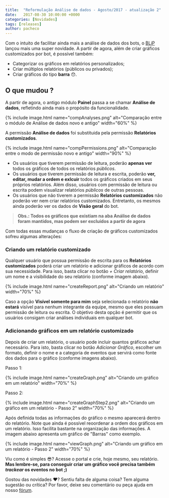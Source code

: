 ```yaml
---
title:  "Reformulação Análise de dados - Agosto/2017 - atualização 2"
date:   2017-08-30 10:00:00 +0000
categories: [Novidades]
tags: [releases]
author: pacheco
---
```


Com o intuito de facilitar ainda mais a análise de dados dos bots, o [BLiP](https://blip.ai) lançou mais uma super novidade. 
A partir de agora, além de criar gráficos customizados por bot, é possível também:

* Categorizar os gráficos em relatórios personalizados;
* Criar múltiplos relatórios (públicos ou privados);
* Criar gráficos do tipo **barra** 😯.

<!--preview-->

## O que mudou ?

A partir de agora, o antigo módulo **Painel** passa a se chamar **Análise de dados**, refletindo ainda mais o propósito da funcionalidade.

{% include image.html name="compAnalyses.png" alt="Comparação entre o módulo de Análise de dados novo e antigo" width="60%" %}

A permissão **Análise de dados** foi substituida pela permissão **Relatórios customizados**. 

{% include image.html name="compPermissions.png" alt="Comparação entre o modo de permissão novo e antigo" width="90%" %}

- Os usuários que tiverem permissão de leitura, poderão **apenas ver** todos os gráficos de todos os relatórios *públicos*.
- Os usuários que tiverem permissão de leitura e escrita, poderão **ver, editar, mudar a ordem e exlcuir** todos os gráficos criados em seus próprios relatórios. Além disso, usuários com permissão de leitura ou escrita podem visualizar relatórios *públicos* de outras pessoas.
- Os usuários que não tiverem a permissão **Relatórios customizados** não poderão ver nem criar relatórios customizados. Entretanto, os mesmos ainda poderão ver os dados de **Visão geral** do bot.

> **Obs.: Todos os gráficos que existiam na aba Análise de dados foram mantidos, mas podem ser excluídos a partir de agora**

Com todas essas mudanças o fluxo de criação de gráficos customizados sofreu algumas alterações:

### Criando um relatório customizado

Qualquer usuário que possua permissão de escrita para os **Relatórios customizados** poderá criar um relatório e adicionar gráficos de acordo com sua necessidade. Para isso, basta clicar no botão *+ Criar relatório*, definir um nome e a visibilidade do seu relatório (conforme imagem abaixo).

{% include image.html name="createReport.png" alt="Criando um relatório" width="70%" %}

Caso a opção **Visível somente para mim** seja selecionada o relatório __não estará__ visível para nenhum integrante da equipe, mesmo que eles possuam permissão de leitura ou escrita. O objetivo desta opção é permitir que os usuários consigam criar análises individuais em qualquer bot.

### Adicionando gráficos em um relatório customizado

Depois de criar um relatório, o usuário pode incluir quantos gráficos achar necessário. Para isto, basta clicar no botão *Adicionar Gráfico*, escolher um formato, definir o nome e a categoria de eventos que servirá como fonte dos dados para o gráfico (conforme imagens abaixo).

Passo 1:

{% include image.html name="createGraph.png" alt="Criando um gráfico em um relatório" width="70%" %}

Passo 2:

{% include image.html name="createGraphStep2.png" alt="Criando um gráfico em um relatório - Passo 2" width="70%" %}

Após definida todas as informações do gráfico o mesmo aparecerá dentro do relatório. Note que ainda é possível reoordenar a ordem dos gráficos em um relatório. Isso facilita bastante na organização das informações. A imagem abaixo apresenta um gráfico de "Barras" como exemplo.

{% include image.html name="viewGraph.png" alt="Criando um gráfico em um relatório - Passo 2" width="70%" %}

Viu como é simples 😎? Acesse o portal e crie, hoje mesmo, seu relatório. **Mas lembre-se, para conseguir criar um gráfico você precisa também _trackear_ os eventos no bot ;)**

Gostou das novidades ❤️? Sentiu falta de alguma coisa? Tem alguma sugestão ou crítica? Por favor, deixe seu comentário ou peça ajuda em nosso [fórum](https://forum.blip.ai).


